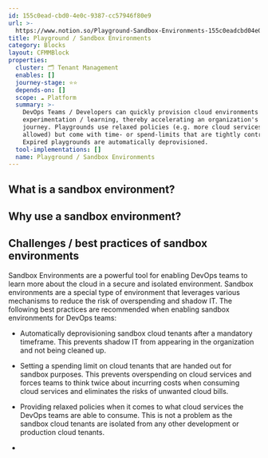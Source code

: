 ```yaml
---
id: 155c0ead-cbd0-4e0c-9387-cc57946f80e9
url: >-
  https://www.notion.so/Playground-Sandbox-Environments-155c0eadcbd04e0c9387cc57946f80e9
title: Playground / Sandbox Environments
category: Blocks
layout: CFMMBlock
properties:
  cluster: 🗂 Tenant Management
  enables: []
  journey-stage: ⭐️⭐️
  depends-on: []
  scope: ☁️ Platform
  summary: >-
    DevOps Teams / Developers can quickly provision cloud environments for
    experimentation / learning, thereby accelerating an organization's cloud
    journey. Playgrounds use relaxed policies (e.g. more cloud services are
    allowed) but come with time- or spend-limits that are tightly controlled.
    Expired playgrounds are automatically deprovisioned.
  tool-implementations: []
  name: Playground / Sandbox Environments
---
```




## What is a sandbox environment?





## Why use a sandbox environment?





## Challenges / best practices of sandbox environments





Sandbox Environments are a powerful tool for enabling DevOps teams to learn more about the cloud in a secure and isolated environment. Sandbox environments are a special type of environment that leverages various mechanisms to reduce the risk of overspending and shadow IT. The following best practices are recommended when enabling sandbox environments for DevOps teams:

- Automatically deprovisioning sandbox cloud tenants after a mandatory timeframe. This prevents shadow IT from appearing in the organization and not being cleaned up.

- Setting a spending limit on cloud tenants that are handed out for sandbox purposes. This prevents overspending on cloud services and forces teams to think twice about incurring costs when consuming cloud services and eliminates the risks of unwanted cloud bills.

- Providing relaxed policies when it comes to what cloud services the DevOps teams are able to consume. This is not a problem as the sandbox cloud tenants are isolated from any other development or production cloud tenants.

- 

